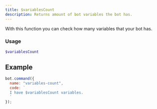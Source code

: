 ```yaml
---
title: $variablesCount
description: Returns amount of bot variables the bot has.
---
```


With this function you can check how many variables that your bot has.

### Usage

```php
$variablesCount
```

## Example

```javascript
bot.command({
  name: "variables-count",
  code: `
  I have $variablesCount variables.
  `
});
```

